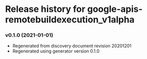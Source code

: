 # Release history for google-apis-remotebuildexecution_v1alpha

### v0.1.0 (2021-01-01)

* Regenerated from discovery document revision 20201201
* Regenerated using generator version 0.1.0

